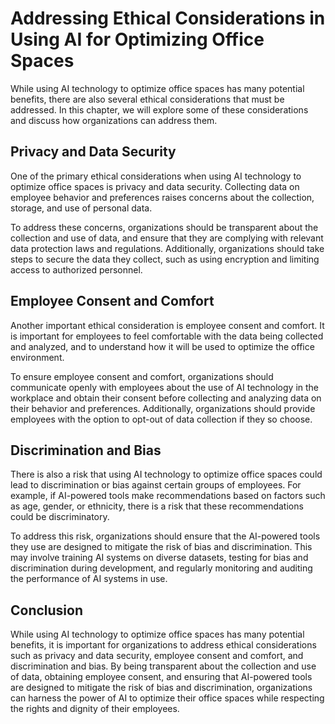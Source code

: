 Addressing Ethical Considerations in Using AI for Optimizing Office Spaces
=======================================================================================================================

While using AI technology to optimize office spaces has many potential benefits, there are also several ethical considerations that must be addressed. In this chapter, we will explore some of these considerations and discuss how organizations can address them.

Privacy and Data Security
-------------------------

One of the primary ethical considerations when using AI technology to optimize office spaces is privacy and data security. Collecting data on employee behavior and preferences raises concerns about the collection, storage, and use of personal data.

To address these concerns, organizations should be transparent about the collection and use of data, and ensure that they are complying with relevant data protection laws and regulations. Additionally, organizations should take steps to secure the data they collect, such as using encryption and limiting access to authorized personnel.

Employee Consent and Comfort
----------------------------

Another important ethical consideration is employee consent and comfort. It is important for employees to feel comfortable with the data being collected and analyzed, and to understand how it will be used to optimize the office environment.

To ensure employee consent and comfort, organizations should communicate openly with employees about the use of AI technology in the workplace and obtain their consent before collecting and analyzing data on their behavior and preferences. Additionally, organizations should provide employees with the option to opt-out of data collection if they so choose.

Discrimination and Bias
-----------------------

There is also a risk that using AI technology to optimize office spaces could lead to discrimination or bias against certain groups of employees. For example, if AI-powered tools make recommendations based on factors such as age, gender, or ethnicity, there is a risk that these recommendations could be discriminatory.

To address this risk, organizations should ensure that the AI-powered tools they use are designed to mitigate the risk of bias and discrimination. This may involve training AI systems on diverse datasets, testing for bias and discrimination during development, and regularly monitoring and auditing the performance of AI systems in use.

Conclusion
----------

While using AI technology to optimize office spaces has many potential benefits, it is important for organizations to address ethical considerations such as privacy and data security, employee consent and comfort, and discrimination and bias. By being transparent about the collection and use of data, obtaining employee consent, and ensuring that AI-powered tools are designed to mitigate the risk of bias and discrimination, organizations can harness the power of AI to optimize their office spaces while respecting the rights and dignity of their employees.
